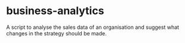 # business-analytics
A script to analyse the sales data of an organisation and suggest what changes in the strategy should be made.

